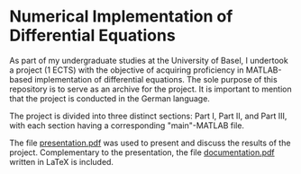 # Numerical Implementation of Differential Equations

As part of my undergraduate studies at the University of Basel, I undertook a project (1 ECTS) with the objective of acquiring proficiency in MATLAB-based implementation of differential equations. The sole purpose of this repository is to serve as an archive for the project. It is important to mention that the project is conducted in the German language.

The project is divided into three distinct sections: Part I, Part II, and Part III, with each section having a corresponding "main"-MATLAB file.

The file [presentation.pdf](https://github.com/sabrimeyer/numerical-de/blob/main/documentation/presentation.pdf) was used to present and discuss the results of the project. Complementary to the presentation, the file [documentation.pdf](https://github.com/sabrimeyer/numerical-de/blob/main/documentation/documentation.pdf) written in LaTeX is included.

